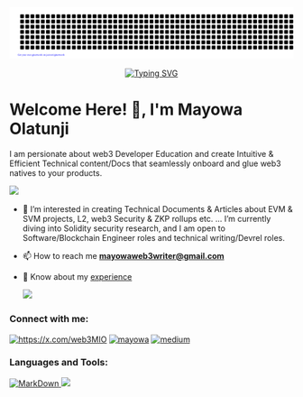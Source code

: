 <div align="center">
<img src = "gitartwork.svg">

   [![Typing SVG](https://readme-typing-svg.herokuapp.com?font=Fira+Code&weight=700&size=24&pause=1000&color=PURPULE&center=true&width=1000&height=52&lines=SOLIDITY+DEVELOPER;RUST+ENGINEER;TECHNICAL+WRITER;WEB3+DEVREL)](https://git.io/typing-svg)
</div>


<div align="center">
<h1 align="left"> Welcome Here! 👋, I'm Mayowa Olatunji</h1>
  
</div>

<p align="left"> I am persionate about web3 Developer Education and create Intuitive & Efficient Technical content/Docs that seamlessly onboard and glue web3 natives to your products.</p>

  <div align="">
  <a href="https://github.com/mayowaolatunji/github-profile-views-counter">
    <img src="https://komarev.com/ghpvc/?username=mayowaolatunji&style=for-the-badge">
</a>

- 👀 I’m interested in creating Technical Documents & Articles about EVM & SVM projects, L2, web3 Security & ZKP rollups etc. ...
I’m currently diving into Solidity security research, and I am open to Software/Blockchain Engineer roles and technical writing/Devrel roles.
- 📫 How to reach me **mayowaweb3writer@gmail.com**

- 📄 Know about my [experience](https://web3mio.vercel.app/)

  <img src ="https://github-readme-streak-stats.herokuapp.com?user=mayowaolatunji&theme=darcula&hide_border=true&background=FFFFFF00">
  <br>

<h3 align="left">Connect with me:</h3>
<p align="left">
<a href="https://x.com/web3MIO" target="blank"><img align="center" src="https://raw.githubusercontent.com/rahuldkjain/github-profile-readme-generator/master/src/images/icons/Social/twitter.svg" alt="https://x.com/web3MIO" height="30" width="40" /></a>
<a href="https://www.linkedin.com/in/mayowa-olatunji-5b89881aa/" target="blank"><img align="center" src="https://raw.githubusercontent.com/rahuldkjain/github-profile-readme-generator/master/src/images/icons/Social/linked-in-alt.svg" alt="mayowa" height="30" width="40" /></a>
<a href="https://medium.com/@olatunjimayowa0396" target="blank"><img align="center" src="https://img.shields.io/badge/Medium-black?style=for-the-badge&logo=medium&logoColor=white" alt="medium" height="30" width="65" /></a>
</p>

<h3 align="left">Languages and Tools:</h3>
<p align="left"> <a href="https://www.markdownguide.org/getting-started/" target="_blank" rel="noreferrer"> <img src="https://imgs.search.brave.com/iy4GL6iCws-bxqeCK-aA0GkZUgkqT_d0dFaYd9Au3r8/rs:fit:1200:1024:1/g:ce/aHR0cHM6Ly93d3cu/ZnVsbHN0YWNrcHl0/aG9uLmNvbS9pbWcv/bG9nb3MvbWFya2Rv/d24ucG5n" alt="MarkDown" width="40" height="40"/>



  <img src ="https://github-readme-streak-stats.herokuapp.com?user=mayowaolatunji&theme=darcula&hide_border=true&background=FFFFFF00">
  

